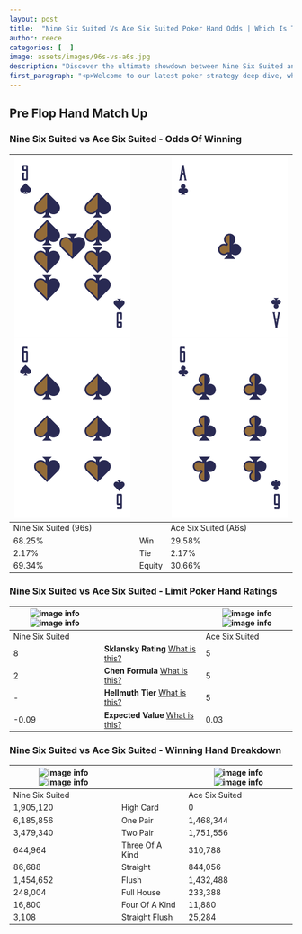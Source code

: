 ```yaml
---
layout: post
title:  "Nine Six Suited Vs Ace Six Suited Poker Hand Odds | Which Is The Better Hand In Poker? A Complete Guide"
author: reece
categories: [  ]
image: assets/images/96s-vs-a6s.jpg
description: "Discover the ultimate showdown between Nine Six Suited and Ace Six Suited in poker! Uncover the odds, strategies, and scenarios where one hand triumphs over the other. Get ready to up your poker game with this thrilling analysis."
first_paragraph: "<p>Welcome to our latest poker strategy deep dive, where we're pitting two distinct hands against each other in a high-stakes showdown: Nine Six Suited vs Ace Six Suited.</p><p>In the dynamic world of poker, every decision counts, and knowing which hand holds the upper hand is key to your success at the table.</p><p>In this article, we'll dissect these two hands, explore the scenarios where one dominates the other, and equip you with the knowledge to make strategic choices that can tip the odds in your favor.</p><p>Get ready to unravel the intriguing dynamics of these poker hands and elevate your game to new heights.</p>"
---
```




[comment]: # (sp0)

## Pre Flop Hand Match Up

<div class="table hand-ratings" markdown="1"> 



### Nine Six Suited vs Ace Six Suited - Odds Of Winning


    
| ![image info](assets/images/hand1/9.png) ![image info](assets/images/hand1/6.png) |  | ![image info](assets/images/hand2/a.png) ![image info](assets/images/hand2/6.png) |
| -------- | -------- | -------- |
| Nine Six Suited (96s) |  | Ace Six Suited (A6s) |
| 68.25% | Win | 29.58% |
| 2.17% | Tie | 2.17% |
| 69.34% | Equity | 30.66% |




[comment]: # (sp1)



### Nine Six Suited vs Ace Six Suited - Limit Poker Hand Ratings


    
| ![image info](https://www.riverpairs.com/assets/images/hand1/9.png) ![image info](https://www.riverpairs.com/assets/images/hand1/6.png) |  | ![image info](https://www.riverpairs.com/assets/images/hand2/a.png) ![image info](https://www.riverpairs.com/assets/images/hand2/6.png) |
| -------- | -------- | -------- |
| Nine Six Suited |  | Ace Six Suited |
| 8 | **Sklansky Rating** [What is this?](/sklansky-rating-explained) | 5 |
| 2 | **Chen Formula** [What is this?](/chen-formula-explained) | 5 |
| - | **Hellmuth Tier** [What is this?](/Hellmuth-tier-explained) | 5 |
| -0.09 | **Expected Value** [What is this?](/expected-value-explained) | 0.03 |




[comment]: # (sp2)



### Nine Six Suited vs Ace Six Suited - Winning Hand Breakdown


    
| ![image info](https://www.riverpairs.com/assets/images/hand1/9.png) ![image info](https://www.riverpairs.com/assets/images/hand1/6.png) |  | ![image info](https://www.riverpairs.com/assets/images/hand2/a.png) ![image info](https://www.riverpairs.com/assets/images/hand2/6.png) |
| -------- | -------- | -------- |
| Nine Six Suited |  | Ace Six Suited |
| 1,905,120 | High Card | 0 |
| 6,185,856 | One Pair | 1,468,344 |
| 3,479,340 | Two Pair | 1,751,556 |
| 644,964 | Three Of A Kind | 310,788 |
| 86,688 | Straight | 844,056 |
| 1,454,652 | Flush | 1,432,488 |
| 248,004 | Full House | 233,388 |
| 16,800 | Four Of A Kind | 11,880 |
| 3,108 | Straight Flush | 25,284 |




[comment]: # (sp3)



</div>

[comment]: # (sp4)



[comment]: # (sp5)


